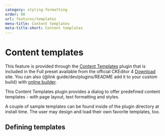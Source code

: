 ```yaml
---
category: styling-formatting
order: 80
url: features/templates
menu-title: Content templates
meta-title-short: Content templates
---
```

<!--
Copyright (c) 2003-2022, CKSource Holding sp. z o.o. All rights reserved.
For licensing, see LICENSE.md.
-->

# Content templates

<info-box info="">
 	This feature is provided through the <a href="https://ckeditor.com/cke4/addon/templates">Content Templates</a> plugin that is included in the Full preset available from the official CKEditor 4 <a href="https://ckeditor.com/ckeditor-4/download/">Download</a> site. You can also {@link guide/dev/plugins/README add it to your custom build} with <a href="https://ckeditor.com/cke4/builder">online builder</a>.
</info-box>

This Content Templates plugin provides a dialog to offer predefined content templates - with page layout, text formatting and styles.

A couple of sample templates can be found inside of the plugin directory at install time. The user may design and load their own favorite templates, too.

## Defining templates



